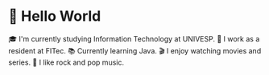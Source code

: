 <h1> 👋 Hello World </h1>

🎓 I'm currently studying Information Technology at UNIVESP.
💼 I work as a resident at FITec.
📚 Currently learning Java.
🎬 I enjoy watching movies and series.
🎸 I like rock and pop music.

